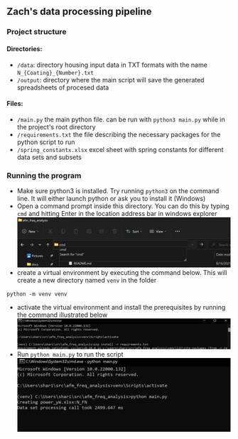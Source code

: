 ## Zach's data processing pipeline

### Project structure

#### Directories:
* `/data`: directory housing input data in TXT formats with the name `N_{Coating}_{Number}.txt`
* `/output`: directory where the main script will save the generated spreadsheets of procesed data

#### Files:
* `/main.py` the main python file. can be run with `python3 main.py` while in the project's root directory
* `/requirements.txt` the file describing the necessary packages for the python script to run
* `/spring_constantx.xlsx` excel sheet with spring constants for different data sets and subsets

### Running the program
* Make sure python3 is installed. Try running `python3` on the command line. It will either launch python or ask you to install it (Windows)
* Open a command prompt inside this directory. You can do this by typing `cmd` and hitting Enter in the location address bar in windows explorer
![cmd-img](img/open_cmd.png)
* create a virtual environment by executing the command below. This will create a new directory named `venv` in the folder
```
python -m venv venv
```
* activate the virtual environment and install the prerequisites by running the command illustrated below
![activate-install](img/activate_and_install.png)
* Run `python main.py` to run the script
![img.png](img/running.png)
